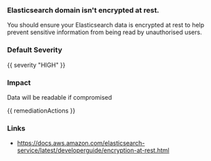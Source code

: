 
### Elasticsearch domain isn't encrypted at rest.

You should ensure your Elasticsearch data is encrypted at rest to help prevent sensitive information from being read by unauthorised users.

### Default Severity
{{ severity "HIGH" }}

### Impact
Data will be readable if compromised

<!-- DO NOT CHANGE -->
{{ remediationActions }}

### Links
- https://docs.aws.amazon.com/elasticsearch-service/latest/developerguide/encryption-at-rest.html
        